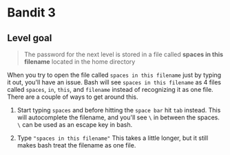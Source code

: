 # Bandit 3

## Level goal

> The password for the next level is stored in a file called **spaces in this filename** located in the home directory

When you try to open the file called `spaces in this filename` just by typing it out, you'll have an issue. Bash will see `spaces in this filename` as 4 files called `spaces`, `in`, `this`, and `filename` instead of recognizing it as one file.
There are a couple of ways to get around this.

1. Start typing `spaces` and before hitting the `space bar` hit `tab` instead.
   This will autocomplete the filename, and you'll see `\` in between the spaces. `\` can be used as an escape key in bash.

2. Type `"spaces in this filename"`
   This takes a little longer, but it still makes bash treat the filename as one file.
